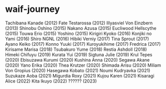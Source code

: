 # waif-journey

Tachibana Kanade (2012)
Fate Testarossa (2012)
Illyasviel Von Einzbern (2013)
Shinobu Oshino (2015)
Nakano Azusa (2015)
Eucliwood Hellscythe (2015)
Touwa Erio (2015)
Yoshino (2015)
Kirigiri Kyoko (2016)
Konjiki no Yami (2016)
Shiro NGNL (2016)
Hibiki Verniy (2017)
Tina Sprout (2017)
Ayano Keiko (2017)
Konno Yuuki (2017)
Kuroyukihime (2017)
Fredrica (2017)
Kirisame Marisa (2018)
Tsubakuro Yume (2018)
Restia Ashdoll (2018)
Himeki Chifuyu (2019)
Kurata Yui (2019)
Sigtuna Julie (2019)
Krul Tepes (2020)
Ebisuzawa Kurumi (2020)
Kushina Anna (2020)
Segawa Akane (2020)
Yano Erika (2020)
Thea Krutzer (2020)
Shimada Arisu (2020)
Miliam Von Gropius (2020)
Hasegawa Kobato (2021)
Noumi Kudryavka (2021)
Suzukaze Aoba (2021)
Migurdia Roxy (2021)
Kujou Karen (2021)
Kisaragi Alice (2022)
Kita Ikuyo (2022)
?????? (2023)
